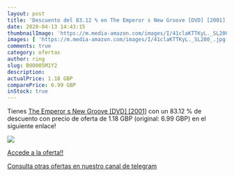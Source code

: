 ```yaml
---
layout: post
title: 'Descuento del 83.12 % en The Emperor s New Groove [DVD] [2001]'
date: 2020-04-13 14:43:15
thumbnailImage: 'https://m.media-amazon.com/images/I/41claKTTKyL._SL200_.jpg'
images: [ 'https://m.media-amazon.com/images/I/41claKTTKyL._SL200_.jpg' ]
comments: true
category: ofertas
author: ring
slug: B00005M1Y2
description:
actualPrice: 1.18 GBP
comparePrice: 6.99 GBP
inStock: true
---
```


Tienes [The Emperor s New Groove [DVD] [2001]](https://www.amazon.com/dp/B00005M1Y2/?tag=redken08-20) con un 83.12 % de descuento con precio de oferta de 1.18 GBP (original: 6.99 GBP) en el siguiente enlace!

[![](https://m.media-amazon.com/images/I/41claKTTKyL._SL200_.jpg)](https://www.amazon.com/dp/B00005M1Y2/?tag=redken08-20)

[Accede a la oferta!!](https://www.amazon.com/dp/B00005M1Y2/?tag=redken08-20)

[Consulta otras ofertas en nuestro canal de telegram](https://t.me/s/ofertas25)
